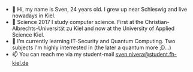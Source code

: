 - 👋 Hi, my name is Sven, 24 years old. I grew up near Schleswig and live nowadays in Kiel.
- 👀 Science 2017 I study computer science. First at the Christian-Albrechts-Universität zu Kiel and now at the University of Applied Science Kiel. 
- 🌱 I’m currently learning IT-Security and Quantum Computing. Two subjects I'm highly interrested in (the later a quantum more ;D...)
- 📫 You can reach me via my student-mail sven.nivera@student.fh-kiel.de

<!---
Taenar97/Taenar97 is a ✨ special ✨ repository because its `README.md` (this file) appears on your GitHub profile.
You can click the Preview link to take a look at your changes.
--->
